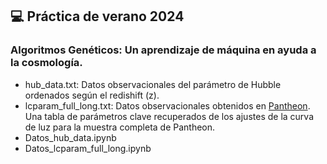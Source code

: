 ## 💻 Práctica de verano 2024
### Algoritmos Genéticos: Un aprendizaje de máquina en ayuda a la cosmología.
* hub_data.txt: Datos observacionales del parámetro de Hubble ordenados según el redishift (z).
* lcparam_full_long.txt: Datos observacionales obtenidos en [Pantheon](https://github.com/dscolnic/Pantheon). Una tabla de parámetros clave recuperados de los ajustes de la curva de luz para la muestra completa de Pantheon.
* Datos_hub_data.ipynb
* Datos_lcparam_full_long.ipynb
